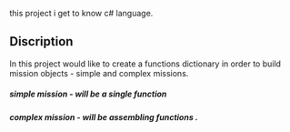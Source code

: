 this project i get to know c# language. 

## Discription 
In this project would like to create a functions dictionary in order to build mission objects - simple and complex missions. 
##### simple mission - will be a single function
##### complex mission - will be assembling functions .
